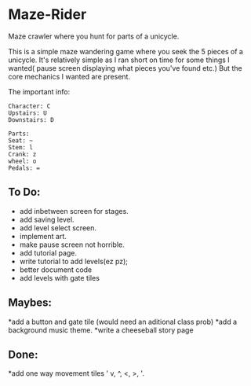 # Maze-Rider
Maze crawler where you hunt for parts of a unicycle.

This is a simple maze wandering game where you seek the 5 pieces of a unicycle.  It's relatively simple as I ran short on time for some things I wanted( pause screen displaying what pieces you've found etc.)  But the core mechanics I wanted are present.  

The important info:

    Character: C
    Upstairs: U
    Downstairs: D

    Parts:
    Seat: ~
    Stem: l
    Crank: z
    wheel: o
    Pedals: =








To Do:
---------
* add inbetween screen for stages.
* add saving level.
* add level select screen.
* implement art.
* make pause screen not horrible.
* add tutorial page.
* write tutorial to add levels(ez pz);
* better document code
* add levels with gate tiles



Maybes:
-----------
*add a button and gate tile (would need an aditional class prob)
*add a background music theme.
*write a cheeseball story page


Done:
--------
*add one way movement tiles ' v, ^, <, >, '.
